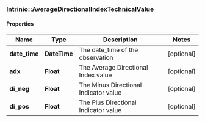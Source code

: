 ### Intrinio::AverageDirectionalIndexTechnicalValue

#### Properties
Name | Type | Description | Notes
------------ | ------------- | ------------- | -------------
**date_time** | **DateTime** | The date_time of the observation | [optional] 
**adx** | **Float** | The Average Directional Index value | [optional] 
**di_neg** | **Float** | The Minus Directional Indicator value | [optional] 
**di_pos** | **Float** | The Plus Directional Indicator value | [optional] 


